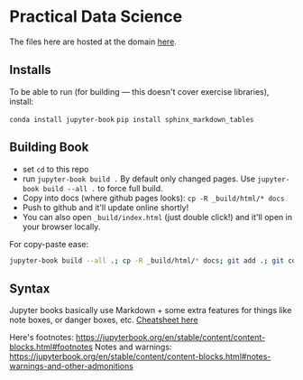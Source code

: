 # Practical Data Science

The files here are hosted at the domain [here](https://nickeubank.github.io/practicaldatascience_book/intro.html).

## Installs

To be able to run (for building — this doesn't cover exercise libraries), install:

`conda install jupyter-book`
`pip install sphinx_markdown_tables`

## Building Book

- set `cd` to this repo
- run `jupyter-book build .` By default only changed pages. Use `jupyter-book build --all .` to force full build.
- Copy into docs (where github pages looks): `cp -R _build/html/* docs`
- Push to github and it'll update online shortly!
- You can also open `_build/index.html` (just double click!) and it'll open in your browser locally.

For copy-paste ease:

```bash
jupyter-book build --all .; cp -R _build/html/* docs; git add .; git commit; git push
```

## Syntax

Jupyter books basically use Markdown + some extra features for things like note boxes, or danger boxes, etc.
[Cheatsheet here](https://jupyterbook.org/en/stable/reference/cheatsheet.html)

Here's footnotes: <https://jupyterbook.org/en/stable/content/content-blocks.html#footnotes>
Notes and warnings: <https://jupyterbook.org/en/stable/content/content-blocks.html#notes-warnings-and-other-admonitions>
